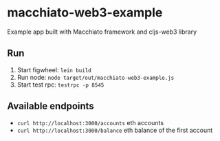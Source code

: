 # macchiato-web3-example
Example app built with Macchiato framework and cljs-web3 library

## Run

1. Start figwheel: `lein build`
2. Run node:  `node target/out/macchiato-web3-example.js`
3. Start test rpc: `testrpc -p 8545`


## Available endpoints

* `curl http://localhost:3000/accounts` eth accounts
* `curl http://localhost:3000/balance` eth balance of the first account
